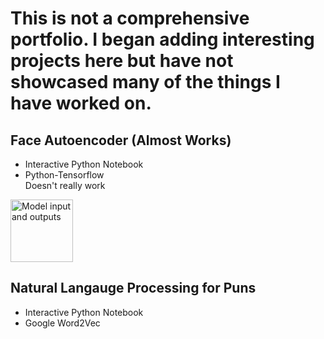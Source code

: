 # This is not a comprehensive portfolio. I began adding interesting projects here but have not showcased many of the things I have worked on.


## Face Autoencoder (Almost Works)
* Interactive Python Notebook
* Python-Tensorflow  
Doesn't really work
<img src="https://i.imgur.com/4Y3YMG1.png" alt="Model input and outputs" width="100"/>

## Natural Langauge Processing for Puns
* Interactive Python Notebook
* Google Word2Vec
